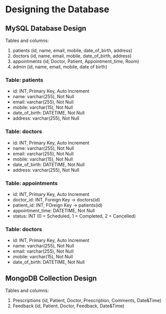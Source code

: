 # Designing the Database

## MySQL Database Design

Tables and columns:
1. patients (id, name, email, mobile, date_of_birth, address)
2. doctors (id, name, email, mobile, date_of_birth, address)
3. appointments (id, Doctor, Patient, Appointment_time, Room)
4. admin (id, name, email, mobile, date of birth)

### Table: patients
- id: INT, Primary Key, Auto Increment
- name: varchar(255), Not Null
- email: varchar(255), Not Null
- mobile: varchar(15), Not Null
- date_of_birth: DATETIME, Not Null
- address: varchar(255), Not Null

### Table: doctors
- id: INT, Primary Key, Auto Increment
- name: varchar(255), Not Null
- email: varchar(255), Not Null
- mobile: varchar(15), Not Null
- date_of_birth: DATETIME, Not Null
- address: varchar(255), Not Null

### Table: appointments
- id: INT, Primary Key, Auto Increment
- doctor_id: INT, Foreign Key -> doctors(id)
- patient_id: INT, FOreign Key -> patients(id)
- appointment_time: DATETIME, Not Null
- status: INT (0 = Scheduled, 1 = Completed, 2 = Cancelled)

### Table: doctors
- id: INT, Primary Key, Auto Increment
- name: varchar(255), Not Null
- email: varchar(255), Not Null
- mobile: varchar(15), Not Null
- date_of_birth: DATETIME, Not Null


## MongoDB Collection Design

Tables and columns:
1. Prescriptions (id, Patient, Doctor, Prescription, Comments, Date&Time)
2. Feedback (id, Patient, Doctor, Feedback, Date&Time)
